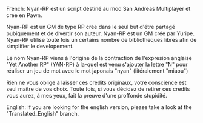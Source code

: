 French:
Nyan-RP est un script déstiné au mod San Andreas Multiplayer et crée en Pawn.

Nyan-RP est un GM de type RP crée dans le seul but d'étre partagé pubiquement et de divertir son auteur.
Nyan-RP est un GM crée par Yuripe.
Nyan-RP utilise toute fois un certains nombre de bibliotheques libres afin de simplifier le developement.

Le nom Nyan-RP viens à l'origine de la contraction de l'expresion anglaise "Yet Another RP" (YAN-RP) à la-quel est venu
s'ajouter la lettre "N" pour réaliser un jeu de mot avec le mot japonais "nyan" (litéralement "miaou")

Rien ne vous oblige à laisser ces credits originaux, votre conscience est seul maitre de vos choix.
Toute fois, si vous décidez de retirer ces credits vous aurez, à mes yeux, fait la preuve d'une proffonde stupidité.


English:
If you are looking for the english version, please take a look at the "Translated_English" branch.
